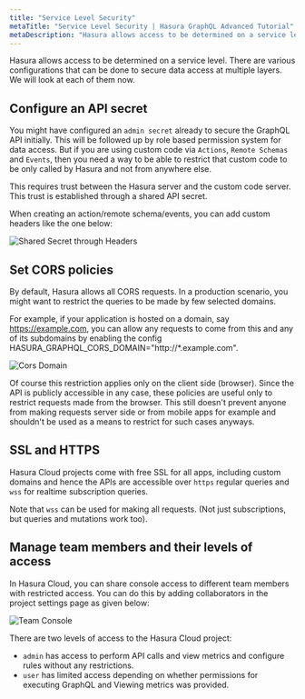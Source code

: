 ```yaml
---
title: "Service Level Security"
metaTitle: "Service Level Security | Hasura GraphQL Advanced Tutorial"
metaDescription: "Hasura allows access to be determined on a service level. There are various configurations that can be done to secure data access at multiple layers. We will look at each of them now."
---
```


Hasura allows access to be determined on a service level. There are various configurations that can be done to secure data access at multiple layers. We will look at each of them now.

## Configure an API secret

You might have configured an `admin secret` already to secure the GraphQL API initially. This will be followed up by role based permission system for data access. But if you are using custom code via `Actions`, `Remote Schemas` and `Events`, then you need a way to be able to restrict that custom code to be only called by Hasura and not from anywhere else.

This requires trust between the Hasura server and the custom code server. This trust is established through a shared API secret.

When creating an action/remote schema/events, you can add custom headers like the one below:

![Shared Secret through Headers](https://graphql-engine-cdn.hasura.io/learn-hasura/assets/graphql-hasura-advanced/shared-secret.png)

## Set CORS policies

By default, Hasura allows all CORS requests. In a production scenario, you might want to restrict the queries to be made by few selected domains.

For example, if your application is hosted on a domain, say https://example.com, you can allow any requests to come from this and any of its subdomains by enabling the config HASURA_GRAPHQL_CORS_DOMAIN="http://*.example.com".

![Cors Domain](https://graphql-engine-cdn.hasura.io/learn-hasura/assets/graphql-hasura-advanced/cors-domain.png)

Of course this restriction applies only on the client side (browser). Since the API is publicly accessible in any case, these policies are useful only to restrict requests made from the browser. This still doesn't prevent anyone from making requests server side or from mobile apps for example and shouldn't be used as a means to restrict for such cases anyways.

## SSL and HTTPS

Hasura Cloud projects come with free SSL for all apps, including custom domains and hence the APIs are accessible over `https` regular queries and `wss` for realtime subscription queries.

Note that `wss` can be used for making all requests. (Not just subscriptions, but queries and mutations work too).

## Manage team members and their levels of access

In Hasura Cloud, you can share console access to different team members with restricted access. You can do this by adding collaborators in the project settings page as given below:

![Team Console](https://graphql-engine-cdn.hasura.io/learn-hasura/assets/graphql-hasura-advanced/collaborator.png)

There are two levels of access to the Hasura Cloud project:

- `admin` has access to perform API calls and view metrics and configure rules without any restrictions.
- `user` has limited access depending on whether permissions for executing GraphQL and Viewing metrics was provided.
